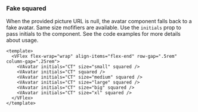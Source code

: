 ### Fake squared

When the provided picture URL is null, the avatar component
falls back to a fake avatar. Same size mofifiers are available.
Use the `initials` prop to pass initials to the component.
See the code examples for more details about usage.

<!--code-->

```vue
<template>
  <VFlex flex-wrap="wrap" align-items="flex-end" row-gap=".5rem" column-gap=".25rem">
    <VAvatar initials="CT" size="small" squared />
    <VAvatar initials="CT" squared />
    <VAvatar initials="CT" size="medium" squared />
    <VAvatar initials="CT" size="large" squared />
    <VAvatar initials="CT" size="big" squared />
    <VAvatar initials="CT" size="xl" squared />
  </VFlex>
</template>
```

<!--/code-->

<!--example-->

<VFlex flex-wrap="wrap" align-items="flex-end" row-gap=".5rem" column-gap=".25rem">
  <VAvatar initials="CT" size="small" squared />
  <VAvatar initials="CT" squared />
  <VAvatar initials="CT" size="medium" squared />
  <VAvatar initials="CT" size="large" squared />
  <VAvatar initials="CT" size="big" squared />
  <VAvatar initials="CT" size="xl" squared />
</VFlex>

<!--/example-->
